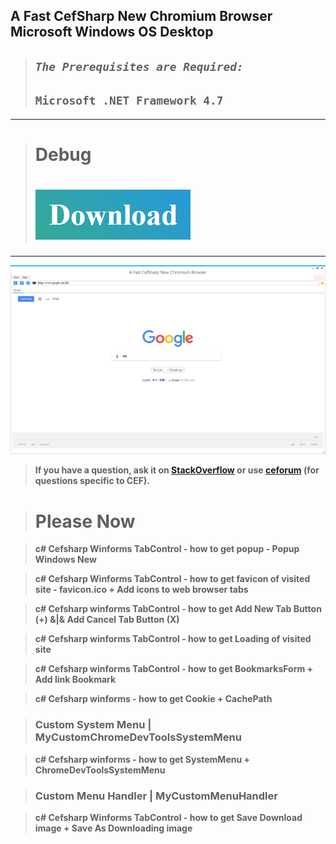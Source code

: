 ## A Fast CefSharp New Chromium Browser Microsoft Windows OS Desktop

> ## ***```The Prerequisites are Required: ```***
> ## ```Microsoft .NET Framework 4.7```
***
> # Debug 
> # [![Build A Fast CefSharp New Chromium Browser Downloader](https://raw.githubusercontent.com/CreateDownloader/KugouDownloader/master/Download.PNG)](https://github.com/Create-Browser/AFastCefSharpNewChromiumBrowserDesktop/releases/tag/Debug)
 ***
 [![Build A Fast CefSharp New Chromium Browser Downloader](1.PNG)](https://github.com/Create-Browser/AFastCefSharpNewChromiumBrowserDesktop/releases/tag/Debug)
 
> **If you have a question, ask it on [StackOverflow](http://stackoverflow.com/questions/tagged/cefsharp) or use [ceforum](http://magpcss.org/ceforum/) (for questions specific to CEF).**

> # Please Now

> **c# Cefsharp Winforms TabControl - how to get popup - Popup Windows New**

> **c# Cefsharp Winforms TabControl - how to get favicon of visited site - favicon.ico + Add icons to web browser tabs**

> **c# Cefsharp winforms TabControl - how to get Add New Tab Button (+) &|& Add Cancel Tab Button (X)**

> **c# Cefsharp winforms TabControl - how to get Loading of visited site**

> **c# Cefsharp winforms TabControl - how to get BookmarksForm + Add link Bookmark**

> **c# Cefsharp winforms - how to get Cookie + CachePath**

> ### **Custom System Menu | MyCustomChromeDevToolsSystemMenu**

> **c# Cefsharp winforms - how to get SystemMenu + ChromeDevToolsSystemMenu**

> ### **Custom Menu Handler | MyCustomMenuHandler**

> **c# Cefsharp Winforms TabControl - how to get Save Download image + Save As Downloading image**
